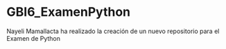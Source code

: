 # GBI6_ExamenPython
Nayeli Mamallacta ha realizado la creación de un nuevo repositorio para el Examen de Python
